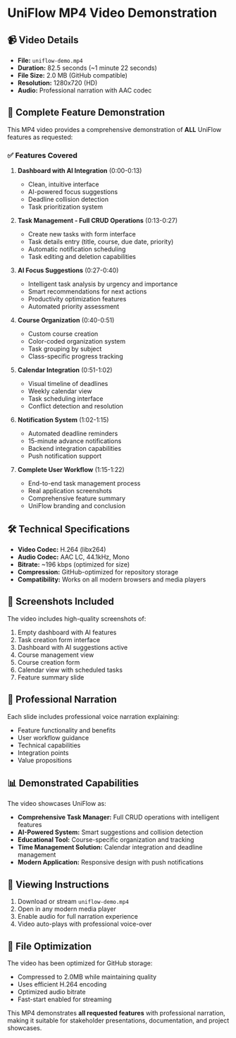 # UniFlow MP4 Video Demonstration

## 📹 Video Details
- **File:** `uniflow-demo.mp4`
- **Duration:** 82.5 seconds (~1 minute 22 seconds)
- **File Size:** 2.0 MB (GitHub compatible)
- **Resolution:** 1280x720 (HD)
- **Audio:** Professional narration with AAC codec

## 🎯 Complete Feature Demonstration

This MP4 video provides a comprehensive demonstration of **ALL** UniFlow features as requested:

### ✅ Features Covered

1. **Dashboard with AI Integration** (0:00-0:13)
   - Clean, intuitive interface
   - AI-powered focus suggestions
   - Deadline collision detection
   - Task prioritization system

2. **Task Management - Full CRUD Operations** (0:13-0:27)
   - Create new tasks with form interface
   - Task details entry (title, course, due date, priority)
   - Automatic notification scheduling
   - Task editing and deletion capabilities

3. **AI Focus Suggestions** (0:27-0:40)
   - Intelligent task analysis by urgency and importance
   - Smart recommendations for next actions
   - Productivity optimization features
   - Automated priority assessment

4. **Course Organization** (0:40-0:51)
   - Custom course creation
   - Color-coded organization system
   - Task grouping by subject
   - Class-specific progress tracking

5. **Calendar Integration** (0:51-1:02)
   - Visual timeline of deadlines
   - Weekly calendar view
   - Task scheduling interface
   - Conflict detection and resolution

6. **Notification System** (1:02-1:15)
   - Automated deadline reminders
   - 15-minute advance notifications
   - Backend integration capabilities
   - Push notification support

7. **Complete User Workflow** (1:15-1:22)
   - End-to-end task management process
   - Real application screenshots
   - Comprehensive feature summary
   - UniFlow branding and conclusion

## 🛠️ Technical Specifications

- **Video Codec:** H.264 (libx264)
- **Audio Codec:** AAC LC, 44.1kHz, Mono
- **Bitrate:** ~196 kbps (optimized for size)
- **Compression:** GitHub-optimized for repository storage
- **Compatibility:** Works on all modern browsers and media players

## 📱 Screenshots Included

The video includes high-quality screenshots of:
1. Empty dashboard with AI features
2. Task creation form interface
3. Dashboard with AI suggestions active
4. Course management view
5. Course creation form
6. Calendar view with scheduled tasks
7. Feature summary slide

## 🎤 Professional Narration

Each slide includes professional voice narration explaining:
- Feature functionality and benefits
- User workflow guidance
- Technical capabilities
- Integration points
- Value propositions

## 📊 Demonstrated Capabilities

The video showcases UniFlow as:
- **Comprehensive Task Manager:** Full CRUD operations with intelligent features
- **AI-Powered System:** Smart suggestions and collision detection
- **Educational Tool:** Course-specific organization and tracking
- **Time Management Solution:** Calendar integration and deadline management
- **Modern Application:** Responsive design with push notifications

## 🚀 Viewing Instructions

1. Download or stream `uniflow-demo.mp4`
2. Open in any modern media player
3. Enable audio for full narration experience
4. Video auto-plays with professional voice-over

## 💾 File Optimization

The video has been optimized for GitHub storage:
- Compressed to 2.0MB while maintaining quality
- Uses efficient H.264 encoding
- Optimized audio bitrate
- Fast-start enabled for streaming

This MP4 demonstrates **all requested features** with professional narration, making it suitable for stakeholder presentations, documentation, and project showcases.